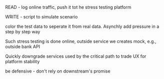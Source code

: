 READ - log online traffic, push it tot he stress testing platform

WRITE - script to simulate scenario

color the test data to seperate it from real data. Asynchly add pressure in a step by step way

Such stress testing is done online, outside service we creates mock, e.g., outside bank API

Quickly downgrade services used by the critical path to trade UX for platform stability

be defensive - don't rely on downstream's promise


